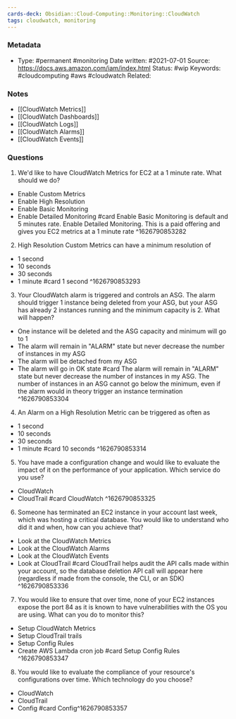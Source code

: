 ```yaml
---
cards-deck: Obsidian::Cloud-Computing::Monitoring::CloudWatch
tags: cloudwatch, monitoring
---
```

### Metadata

-  Type: #permanent #monitoring 
    Date written: #2021-07-01
    Source:  https://docs.aws.amazon.com/iam/index.html
    Status: #wip 
    Keywords:  #cloudcomputing #aws #cloudwatch
	Related:
	
### Notes
- [[CloudWatch Metrics]]
- [[CloudWatch Dashboards]]
- [[CloudWatch Logs]]
- [[CloudWatch Alarms]]
- [[CloudWatch Events]]

### Questions

1. We'd like to have CloudWatch Metrics for EC2 at a 1 minute rate. What should we do?
- Enable Custom Metrics
- Enable High Resolution
- Enable Basic Monitoring
- Enable Detailed Monitoring
#card 
Enable Basic Monitoring is default and 5 minutes rate. Enable Detailed Monitoring. This is a paid offering and gives you EC2 metrics at a 1 minute rate
^1626790853282


2. High Resolution Custom Metrics can have a minimum resolution of
- 1 second
- 10 seconds
- 30 seconds
- 1 minute
#card 
1 second
^1626790853293

3. Your CloudWatch alarm is triggered and controls an ASG. The alarm should trigger 1 instance being deleted from your ASG, but your ASG has already 2 instances running and the minimum capacity is 2. What will happen?
- One instance will be deleted and the ASG capacity and minimum will go to 1
- The alarm will remain in "ALARM" state but never decrease the number of instances in my ASG
- The alarm will be detached from my ASG
- The alarm will go in OK state
#card 
The alarm will remain in "ALARM" state but never decrease the number of instances in my ASG. The number of instances in an ASG cannot go below the minimum, even if the alarm would in theory trigger an instance termination
^1626790853304

4. An Alarm on a High Resolution Metric can be triggered as often as
- 1 second
- 10 seconds
- 30 seconds
- 1 minute
#card 
10 seconds
^1626790853314

5. You have made a configuration change and would like to evaluate the impact of it on the performance of your application. Which service do you use?
- CloudWatch
- CloudTrail
#card 
CloudWatch
^1626790853325

6. Someone has terminated an EC2 instance in your account last week, which was hosting a critical database. You would like to understand who did it and when, how can you achieve that?
- Look at the CloudWatch Metrics
- Look at the CloudWatch Alarms
- Look at the CloudWatch Events
- Look at CloudTrail
#card 
CloudTrail helps audit the API calls made within your account, so the database deletion API call will appear here (regardless if made from the console, the CLI, or an SDK)
^1626790853336

7. You would like to ensure that over time, none of your EC2 instances expose the port 84 as it is known to have vulnerabilities with the OS you are using. What can you do to monitor this?
- Setup CloudWatch Metrics
- Setup CloudTrail trails
- Setup Config Rules
- Create AWS Lambda cron job
#card 
Setup Config Rules
^1626790853347

8. You would like to evaluate the compliance of your resource's configurations over time. Which technology do you choose?
- CloudWatch
- CloudTrail
- Config
#card 
Config^1626790853357
